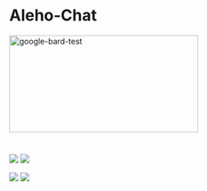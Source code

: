 # Aleho-Chat

<a href="https://aleho.sytes.net:4000/"><img src="https://www.webchat.com.es/img/logo.png" alt="google-bard-test"  width="340" height="175" /></a>

# 

![](https://img.shields.io/github/package-json/v/AlehoDev/aleho-chat?style=plastic)
![](https://img.shields.io/github/issues/AlehoDev/aleho-chat?style=plastic)

![](https://img.shields.io/github/last-commit/AlehoDev/aleho-chat?style=plastic)
![](https://img.shields.io/github/commit-activity/y/AlehoDev/aleho-chat?style=plastic)
